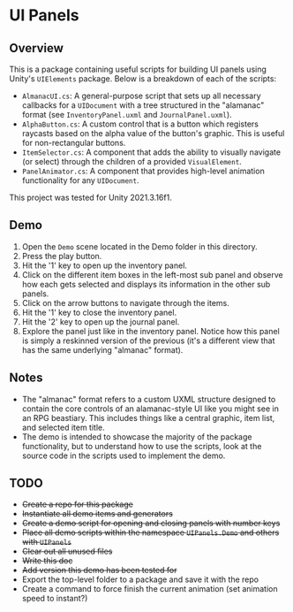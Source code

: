 # UI Panels

## Overview

This is a package containing useful scripts for building UI panels using Unity's `UIElements` package. Below is a breakdown of each of the scripts:

- `AlmanacUI.cs`: A general-purpose script that sets up all necessary callbacks for a `UIDocument` with a tree structured in the "alamanac" format (see `InventoryPanel.uxml` and `JournalPanel.uxml`).
- `AlphaButton.cs`: A custom control that is a button which registers raycasts based on the alpha value of the button's graphic. This is useful for non-rectangular buttons.
- `ItemSelector.cs`: A component that adds the ability to visually navigate (or select) through the children of a provided `VisualElement`.
- `PanelAnimator.cs`: A component that provides high-level animation functionality for any `UIDocument`.

This project was tested for Unity 2021.3.16f1.

## Demo

1. Open the `Demo` scene located in the Demo folder in this directory.
2. Press the play button.
3. Hit the '1' key to open up the inventory panel.
4. Click on the different item boxes in the left-most sub panel and observe how each gets selected and displays its information in the other sub panels.
5. Click on the arrow buttons to navigate through the items.
6. Hit the '1' key to close the inventory panel.
7. Hit the '2' key to open up the journal panel.
8. Explore the panel just like in the inventory panel. Notice how this panel is simply a reskinned version of the previous (it's a different view that has the same underlying "almanac" format).

## Notes

- The "almanac" format refers to a custom UXML structure designed to contain the core controls of an alamanac-style UI like you might see in an RPG beastiary. This includes things like a central graphic, item list, and selected item title.
- The demo is intended to showcase the majority of the package functionality, but to understand how to use the scripts, look at the source code in the scripts used to implement the demo.

## TODO

- ~~Create a repo for this package~~
- ~~Instantiate all demo items and generators~~
- ~~Create a demo script for opening and closing panels with number keys~~
- ~~Place all demo scripts within the namespace `UIPanels.Demo` and others with `UIPanels`~~
- ~~Clear out all unused files~~
- ~~Write this doc~~
- ~~Add version this demo has been tested for~~
- Export the top-level folder to a package and save it with the repo
- Create a command to force finish the current animation (set animation speed to instant?)
